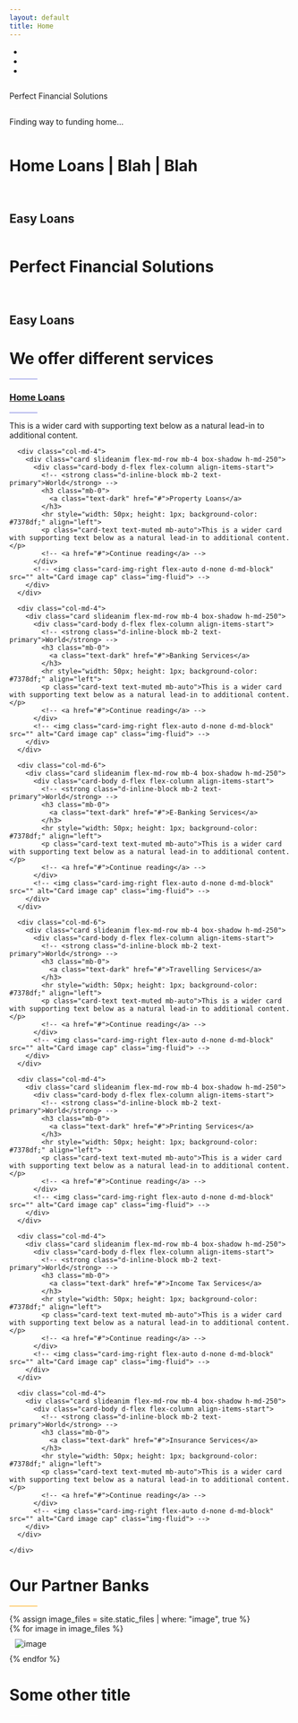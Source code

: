 ```yaml
---
layout: default
title: Home
---
```


<!-- <div class="parallax"></div> -->
<div id="demo" class="carousel carousel-fade" data-ride="carousel" data-interval="5000">

  <!-- Indicators -->
  <ul class="carousel-indicators">
    <li data-target="#demo" data-slide-to="0" class="active"></li>
    <li data-target="#demo" data-slide-to="1"></li>
    <li data-target="#demo" data-slide-to="2"></li>
  </ul>

  <!-- The slideshow -->
  <div role="listbox" class="carousel-inner embed-responsive embed-responsive-16by9">
    <div class="carousel-item active embed-responsive-item">
      <img src="{{ "public/images/header_one.jpg" | relative_url }}" alt="">
      <div class="carousel-caption h-80">
        <div class="row">
          <div class="col">
            <p class="times text-center animated zoomIn">Perfect Financial Solutions</p>
            <hr style="width: 50px; height: 1px; background-color: white;">
            <p class="times-small text-center animated zoomIn">Finding way to funding home...</p>
          </div>
        </div>
      </div>
    </div>
    <div class="carousel-item  embed-responsive-item">
      <img src="{{ "public/images/header_two.jpg" | relative_url }}" alt="">
      <div class="carousel-caption h-50 align-items-center justify-content-center">
        <h1 class="times animated zoomIn">Home Loans | Blah | Blah</h1><br>
        <h2 class="times">Easy Loans</h2>
      </div>
    </div>
    <div class="carousel-item  embed-responsive-item">
      <img src="{{ "public/images/header_three.jpg" | relative_url }}" alt="">
      <div class="carousel-caption h-50 align-items-center justify-content-center">
        <h1 class="times animated zoomIn">Perfect Financial Solutions</h1><br>
        <h2 class="times">Easy Loans</h2>
      </div>
    </div>
  </div>

  <!-- Left and right controls -->
  <a class="carousel-control-prev" href="#demo" data-slide="prev">
    <span class="carousel-control-prev-icon"></span>
  </a>
  <a class="carousel-control-next" href="#demo" data-slide="next">
    <span class="carousel-control-next-icon"></span>
  </a>
</div>

<div class="section">
  <div class="container">
    <div class="row">
      <div class="col text-center section-title">
        <h1 class="animated animated-zoomIn">We offer different services</h1>
        <hr style="width: 50px; height: 1px; background-color: #7378df">
      </div> <!-- ./col -->
    </div> <!-- ./row -->
    <div class="row" style="margin-top: 2%">
      <div class="col-md-4">
        <div class="card slideanim flex-md-row mb-4 box-shadow h-md-250">
          <div class="card-body d-flex flex-column align-items-start">
            <!-- <strong class="d-inline-block mb-2 text-primary">World</strong> -->
            <h3 class="mb-0">
              <a class="text-dark" href="#">Home Loans</a>
            </h3>
            <hr style="width: 50px; height: 1px; background-color: #7378df;" align="left">
            <p class="card-text text-muted mb-auto">This is a wider card with supporting text below as a natural lead-in to additional content.</p>
            <!-- <a href="#">Continue reading</a> -->
          </div>
          <!-- <img class="card-img-right flex-auto d-none d-md-block" src="" alt="Card image cap" class="img-fluid"> -->
        </div>
      </div>

      <div class="col-md-4">
        <div class="card slideanim flex-md-row mb-4 box-shadow h-md-250">
          <div class="card-body d-flex flex-column align-items-start">
            <!-- <strong class="d-inline-block mb-2 text-primary">World</strong> -->
            <h3 class="mb-0">
              <a class="text-dark" href="#">Property Loans</a>
            </h3>
            <hr style="width: 50px; height: 1px; background-color: #7378df;" align="left">
            <p class="card-text text-muted mb-auto">This is a wider card with supporting text below as a natural lead-in to additional content.</p>
            <!-- <a href="#">Continue reading</a> -->
          </div>
          <!-- <img class="card-img-right flex-auto d-none d-md-block" src="" alt="Card image cap" class="img-fluid"> -->
        </div>
      </div>

      <div class="col-md-4">
        <div class="card slideanim flex-md-row mb-4 box-shadow h-md-250">
          <div class="card-body d-flex flex-column align-items-start">
            <!-- <strong class="d-inline-block mb-2 text-primary">World</strong> -->
            <h3 class="mb-0">
              <a class="text-dark" href="#">Banking Services</a>
            </h3>
            <hr style="width: 50px; height: 1px; background-color: #7378df;" align="left">
            <p class="card-text text-muted mb-auto">This is a wider card with supporting text below as a natural lead-in to additional content.</p>
            <!-- <a href="#">Continue reading</a> -->
          </div>
          <!-- <img class="card-img-right flex-auto d-none d-md-block" src="" alt="Card image cap" class="img-fluid"> -->
        </div>
      </div>

      <div class="col-md-6">
        <div class="card slideanim flex-md-row mb-4 box-shadow h-md-250">
          <div class="card-body d-flex flex-column align-items-start">
            <!-- <strong class="d-inline-block mb-2 text-primary">World</strong> -->
            <h3 class="mb-0">
              <a class="text-dark" href="#">E-Banking Services</a>
            </h3>
            <hr style="width: 50px; height: 1px; background-color: #7378df;" align="left">
            <p class="card-text text-muted mb-auto">This is a wider card with supporting text below as a natural lead-in to additional content.</p>
            <!-- <a href="#">Continue reading</a> -->
          </div>
          <!-- <img class="card-img-right flex-auto d-none d-md-block" src="" alt="Card image cap" class="img-fluid"> -->
        </div>
      </div>

      <div class="col-md-6">
        <div class="card slideanim flex-md-row mb-4 box-shadow h-md-250">
          <div class="card-body d-flex flex-column align-items-start">
            <!-- <strong class="d-inline-block mb-2 text-primary">World</strong> -->
            <h3 class="mb-0">
              <a class="text-dark" href="#">Travelling Services</a>
            </h3>
            <hr style="width: 50px; height: 1px; background-color: #7378df;" align="left">
            <p class="card-text text-muted mb-auto">This is a wider card with supporting text below as a natural lead-in to additional content.</p>
            <!-- <a href="#">Continue reading</a> -->
          </div>
          <!-- <img class="card-img-right flex-auto d-none d-md-block" src="" alt="Card image cap" class="img-fluid"> -->
        </div>
      </div>

      <div class="col-md-4">
        <div class="card slideanim flex-md-row mb-4 box-shadow h-md-250">
          <div class="card-body d-flex flex-column align-items-start">
            <!-- <strong class="d-inline-block mb-2 text-primary">World</strong> -->
            <h3 class="mb-0">
              <a class="text-dark" href="#">Printing Services</a>
            </h3>
            <hr style="width: 50px; height: 1px; background-color: #7378df;" align="left">
            <p class="card-text text-muted mb-auto">This is a wider card with supporting text below as a natural lead-in to additional content.</p>
            <!-- <a href="#">Continue reading</a> -->
          </div>
          <!-- <img class="card-img-right flex-auto d-none d-md-block" src="" alt="Card image cap" class="img-fluid"> -->
        </div>
      </div>

      <div class="col-md-4">
        <div class="card slideanim flex-md-row mb-4 box-shadow h-md-250">
          <div class="card-body d-flex flex-column align-items-start">
            <!-- <strong class="d-inline-block mb-2 text-primary">World</strong> -->
            <h3 class="mb-0">
              <a class="text-dark" href="#">Income Tax Services</a>
            </h3>
            <hr style="width: 50px; height: 1px; background-color: #7378df;" align="left">
            <p class="card-text text-muted mb-auto">This is a wider card with supporting text below as a natural lead-in to additional content.</p>
            <!-- <a href="#">Continue reading</a> -->
          </div>
          <!-- <img class="card-img-right flex-auto d-none d-md-block" src="" alt="Card image cap" class="img-fluid"> -->
        </div>
      </div>

      <div class="col-md-4">
        <div class="card slideanim flex-md-row mb-4 box-shadow h-md-250">
          <div class="card-body d-flex flex-column align-items-start">
            <!-- <strong class="d-inline-block mb-2 text-primary">World</strong> -->
            <h3 class="mb-0">
              <a class="text-dark" href="#">Insurance Services</a>
            </h3>
            <hr style="width: 50px; height: 1px; background-color: #7378df;" align="left">
            <p class="card-text text-muted mb-auto">This is a wider card with supporting text below as a natural lead-in to additional content.</p>
            <!-- <a href="#">Continue reading</a> -->
          </div>
          <!-- <img class="card-img-right flex-auto d-none d-md-block" src="" alt="Card image cap" class="img-fluid"> -->
        </div>
      </div>

    </div>
  </div> <!-- ./container -->
</div>

<div class="section-dark">
  <div class="container">
    <div class="row">
      <div class="col text-center section-title">
        <h1 class="animated animated-zoomIn">Our Partner Banks</h1>
        <hr style="width: 50px; height: 1px; background-color: orange;">
      </div> <!-- ./col -->
    </div> <!-- ./row -->
    {% assign image_files = site.static_files | where: "image", true %}
    <div class="row">
      {% for image in image_files %}
        <div class="col-sm-2" style="padding:10px">
          <img class="img-fluid" src="{{ site.baseurl }}{{ image.path }}" alt="image" />
        </div>
      {% endfor %}
    </div>
  </div> <!-- ./container -->
</div>

<div class="section">
  <div class="container">
    <div class="row">
      <div class="col text-center section-title">
        <h1 class="animated animated-zoomIn">Some other title</h1>
        <hr style="width: 50px; height: 1px; background-color: white;">
      </div> <!-- ./col -->
    </div> <!-- ./row -->
  </div> <!-- ./container -->
</div>
